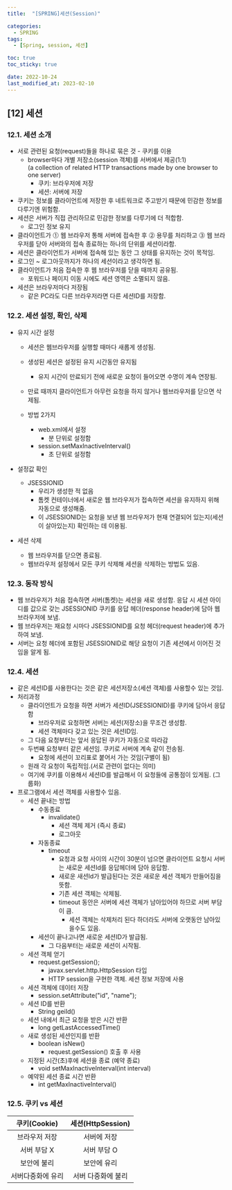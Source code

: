```yaml
---
title:  "[SPRING]세션(Session)"

categories:
  - SPRING
tags:
  - [Spring, session, 세션]

toc: true
toc_sticky: true

date: 2022-10-24
last_modified_at: 2023-02-10
---
```

[12] 세션
---
### 12.1. 세션 소개
- 서로 관련된 요청(request)들을 하나로 묶은 것 - 쿠키를 이용
  - browser마다 개별 저장소(session 객체)를 서버에서 제공(1:1)<br>(a collection of related HTTP transactions made by one browser to one server)
    - 쿠키: 브라우저에 저장
    - 세션: 서버에 저장
- 쿠키는 정보를 클라이언트에 저장한 후 네트워크로 주고받기 때문에 민감한 정보를 다루기엔 위험함.
- 세션은 서버가 직접 관리하므로 민감한 정보를 다루기에 더 적합함.
  - 로그인 정보 유지 
- 클라이언트가 ⓵ 웹 브라우저 통해 서버에 접속한 후 ⓶ 용무를 처리하고 ⓷ 웹 브라우저를 닫아 서버와의 접속 종료하는 하나의 단위를 세션이라함.
- 세션은 클라이언트가 서버에 접속해 있는 동안 그 상태를 유지하는 것이 목적임.
- 로그인 ~ 로그아웃까지가 하나의 세션이라고 생각하면 됨.
- 클라이언트가 처음 접속한 후 웹 브라우저를 닫을 때까지 공유됨.
  - 포워드나 페이지 이동 시에도 세션 영역은 소멸되지 않음.
- 세션은 브라우저마다 저장됨
  - 같은 PC라도 다른 브라우저라면 다른 세션ID를 저장함.

### 12.2. 세션 설정, 확인, 삭제
- 유지 시간 설정
  - 세션은 웹브라우저를 실행할 때마다 새롭게 생성됨.
  - 생성된 세션은 설정된 유지 시간동안 유지됨 
    - 유지 시간이 만료되기 전에 새로운 요청이 들어오면 수명이 계속 연장됨.
  - 만료 때까지 클라이언트가 아무런 요청을 하지 않거나 웹브라우저를 닫으면 삭제됨.

  - 방법 2가지
    - web.xml에서 설정
      - 분 단위로 설정함
    - session.setMaxInactiveInterval()
      - 초 단위로 설정함
- 설정값 확인 
  - JSESSIONID
    - 우리가 생성한 적 없음
    - 톰켓 컨테이너에서 새로운 웹 브라우저가 접속하면 세션을 유지하지 위해 자동으로 생성해줌.
    - 이 JSESSIONID는 요청을 보낸 웹 브라우저가 현재 연결되어 있는지(세션이 살아있는지) 확인하는 데 이용됨.

- 세션 삭제
  - 웹 브라우저를 닫으면 종료됨.
  - 웹브라우저 설정에서 모든 쿠키 삭제해 세션을 삭제하는 방법도 있음.  

### 12.3. 동작 방식
- 웹 브라우저가 처음 접속하면 서버(톰켓)는 세션을 새로 생성함. 응답 시 세션 아이디를 값으로 갖는 JSESSIONID 쿠키를 응답 헤더(response header)에 담아 웹 브라우저에 보냄.
- 웹 브라우저는 재요청 시마다 JSESSIONID를 요청 헤더(request header)에 추가하여 보냄.  
- 서버는 요청 헤더에 포함된 JSESSIONID로 해당 요청이 기존 세션에서 이어진 것임을 알게 됨.

### 12.4. 세션 
- 같은 세션ID를 사용한다는 것은 같은 세션저장소(세션 객체)를 사용할수 있는 것임.
- 처리과정
  - 클라이언트가 요청을 하면 서버가 세션ID(JSESSIONID)를 쿠키에 담아서 응답함
    - 브라우저로 요청하면 서버는 세션(저장소)을 무조건 생성함.
    - 세션 객체마다 갖고 있는 것은 세션ID임.
  - 그 다음 요청부터는 앞서 응답된 쿠키가 자동으로 따라감 
  - 두번째 요청부터 같은 세션임. 쿠키로 서버에 계속 같이 전송됨.
    - 요청에 세션이 꼬리표로 붙어서 가는 것임(구별이 됨)
  - 원래 각 요청이 독립적임.(서로 관련이 없다는 의미)
  - 여기에 쿠키를 이용해서 세션ID를 발급해서 이 요청들에 공통점이 있게됨. (그룹화)
- 프로그램에서 세션 객체를 사용할수 있음. 
  - 세션 끝내는 방법
    - 수동종료
        - invalidate()
          - 세션 객체 제거 (즉시 종료)
          - 로그아웃
    - 자동종료
      - timeout 
        - 요청과 요청 사이의 시간이 30분이 넘으면 클라이언트 요청시 서버는 새로운 세션Id를 응답헤더에 담아 응답함.
        - 새로운 새션Id가 발급된다는 것은 새로운 세션 객체가 만들어짐을 뜻함.
        - 기존 세션 객체는 삭제됨.
        - timeout 동안은 서버에 세션 객체가 남아있어야 하므로 서버 부담이 큼.
          - 세션 객체는 삭제처리 된다 하더라도 서버에 오랫동안 남아있을수도 있음.  
    - 세션이 끝나고나면 새로운 세션ID가 발급됨.
      - 그 다음부터는 새로운 세션이 시작됨.  
  - 세션 객체 얻기
    - request.getSession();
      - javax.servlet.http.HttpSession 타입
      - HTTP session을 구현한 객체. 세션 정보 저장에 사용
  - 세션 객체에 데이터 저장
    - session.setAttribute("id", "name"); 
  - 세션 ID를 반환
    - String geiId()
  - 세션 내에서 최근 요청을 받은 시간 반환
    - long getLastAccessedTime()
  - 새로 생성된 세션인지를 반환
    - boolean isNew()
      - request.getSession() 호출 후 사용  
  - 지정된 시간(초)후에 세션을 종료 (예약 종료)
    - void setMaxInactiveInterval(int interval)
  - 예약된 세션 종료 시간 반환 
    - int getMaxInactiveInterval()

### 12.5. 쿠키 vs 세션 

|쿠키(Cookie)|세션(HttpSession)|
|:--:|:--:|
|브라우저 저장|서버에 저장|
|서버 부담 X|서버 부담 O |
|보안에 불리|보안에 유리| 
|서버다중화에 유리|서버 다중화에 불리|